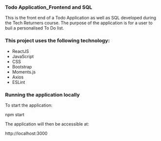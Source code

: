 ### Todo Application_Frontend and SQL

This is the front end of a Todo Application as well as SQL developed during the Tech Returners course. The purpose of the application is for a user to buil a personalised To Do list.

### This project uses the following technology:

- ReactJS
- JavaScript 
- CSS
- Bootstrap
- Moments.js
- Axios
- ESLint

### Running the application locally

To start the application:

npm start

The application will then be accessible at:

http://localhost:3000
